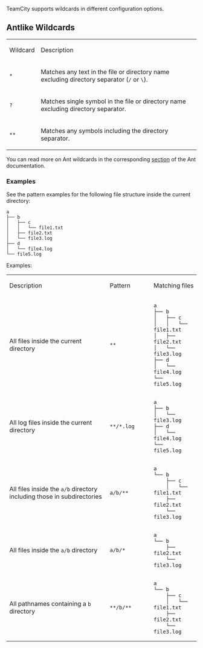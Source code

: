 [//]: # (title: Wildcard Support)
[//]: # (auxiliary-id: Wildcards)

TeamCity supports wildcards in different configuration options.

## Antlike Wildcards

<table>
<tr>

<td>

Wildcard 

</td>

<td>

Description 

</td>
</tr>
<tr>


<td>

`*`

</td>


<td>

Matches any text in the file or directory name excluding directory separator (`/` or `\`).

</td>
</tr>
<tr>


<td>

`?`

</td>


<td>

Matches single symbol in the file or directory name excluding directory separator.

</td>
</tr>
<tr>

<td>

`**`

</td>

<td>

Matches any symbols including the directory separator.

</td>
</tr>
</table>

You can read more on Ant wildcards in the corresponding [section](https://ant.apache.org/manual/dirtasks.html#patterns) of the Ant documentation.

### Examples

See the pattern examples for the following file structure inside the current directory:

```Shell
a
├── b
│   ├── c
│   │   └── file1.txt
│   ├── file2.txt
│   └── file3.log
├── d
│   └── file4.log
└── file5.log
```

Examples:

<table>
<tr>


<td width="250">

Description

</td>

<td width="100">

Pattern

</td>

<td>

Matching files

</td>
</tr>
<tr>

<td>

All files inside the current directory

</td>

<td>

`**`

</td>

<td>

```Shell
a
├── b
│   ├── c
│   │   └── file1.txt
│   ├── file2.txt
│   └── file3.log
├── d
│   └── file4.log
└── file5.log
```

</td>
</tr>
<tr>

<td>

All log files inside the current directory

</td>


<td>

`**/*.log`

</td>

<td>

```Shell
a
├── b
│   └── file3.log
├── d
│   └── file4.log
└── file5.log
 ```

</td>
</tr>
<tr>


<td>

All files inside the `a/b` directory including those in subdirectories

</td>

<td>

`a/b/**`

</td>

<td>

```Shell
a
└── b
    ├── c
    │   └── file1.txt
    ├── file2.txt
    └── file3.log
```

</td>
</tr>
<tr>

<td>

All files inside the `a/b` directory

</td>

<td>

`a/b/*`

</td>

<td>

```Shell
a
└── b
    ├── file2.txt
    └── file3.log
```

</td>
</tr>
<tr>

<td>

All pathnames containing a `b` directory

</td>

<td>

`**/b/**`

</td>

<td>

```Shell
a
└── b
    ├── c
    │   └── file1.txt
    ├── file2.txt
    └── file3.log
```

</td>
</tr>
</table>
